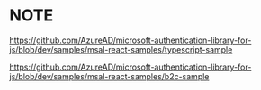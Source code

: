 # NOTE

https://github.com/AzureAD/microsoft-authentication-library-for-js/blob/dev/samples/msal-react-samples/typescript-sample

https://github.com/AzureAD/microsoft-authentication-library-for-js/blob/dev/samples/msal-react-samples/b2c-sample